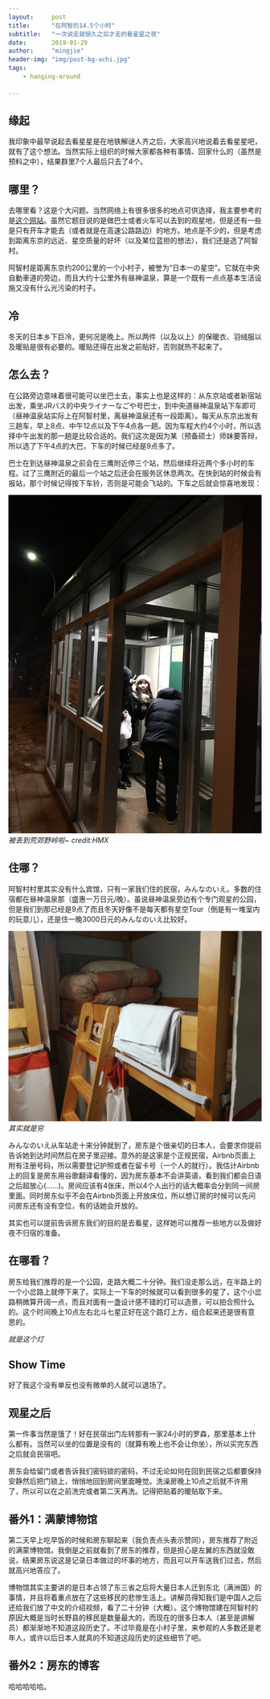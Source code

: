 ```yaml
---
layout:     post
title:      "在阿智的14.5个小时"
subtitle:   "一次说走就很久之后才走的看星星之夜"
date:       2019-01-29
author:     "mingjie"
header-img: "img/post-bg-achi.jpg"
tags:
    - hanging-around

---
```


## 缘起

我印象中最早说起去看星星是在地铁解谜人齐之后，大家高兴地说着去看星星吧，就有了这个想法。当然实际上组织的时候大家都各种有事情、回家什么的（虽然是预料之中），结果群里7个人最后只去了4个。

## 哪里？

去哪里看？这是个大问题。当然网络上有很多很多的地点可供选择，我主要参考的是[这个网站]()。虽然它题目说的是做巴士或者火车可以去到的观星地，但是还有一些是只有开车才能去（或者就是在高速公路路边）的地方。地点是不少的，但是考虑到距离东京的远近、星空质量的好坏（以及某位蓝担的想法），我们还是选了阿智村。

阿智村是距离东京约200公里的一个小村子，被誉为“日本一の星空”。它就在中央自動車道的旁边，而且大约十公里外有昼神温泉，算是一个既有一点点基本生活设施又没有什么光污染的村子。

## 冷

冬天的日本乡下巨冷，更何况是晚上。所以两件（以及以上）的保暖衣、羽绒服以及暖贴是很有必要的。暖贴还得在出发之前贴好，否则就热不起来了。

## 怎么去？

在公路旁边意味着很可能可以坐巴士去，事实上也是这样的：从东京站或者新宿站出发，乘坐JRバス的中央ライナーなごや号巴士，到中央道昼神温泉站下车即可（昼神温泉站实际上在阿智村里，离昼神温泉还有一段距离）。每天从东京出发有三趟车，早上8点、中午12点以及下午4点各一趟。因为车程大约4个小时，所以选择中午出发的那一趟是比较合适的。我们这次是因为某（预备硕士）师妹要答辩，所以选了下午4点的大巴，下车的时候已经是9点多了。

巴士在到达昼神温泉之前会在三鹰附近停三个站，然后继续将近两个多小时的车程。过了三鹰附近的最后一个站之后还会在服务区休息两次。在快到站的时候会有报站，那个时候记得按下车铃，否则是可能会飞站的。下车之后就会惊喜地发现：

![](/img/in-post/post-achi/01.jpg)
*被丢到荒郊野岭啦~ credit:HMX*

## 住哪？

阿智村村里其实没有什么宾馆，只有一家我们住的民宿，みんなのいえ。多数的住宿都在昼神温泉那（盛惠一万日元/晚）。虽说昼神温泉旁边有个专门观星的公园，但是我们到那已经是9点了而且冬天好像不是每天都有星空Tour（倒是有一堆室内的玩意儿），还是住一晚3000日元的みんなのいえ比较好。

![](/img/in-post/post-achi/02.jpg)
*其实就是穷*

みんなのいえ从车站走十来分钟就到了，房东是个很亲切的日本人，会要求你提前告诉她到达时间然后在房子里迎接。意外的是这家是个正规民宿，Airbnb页面上附有注册号码，所以需要登记护照或者在留卡号（一个人的就行）。我估计Airbnb上的回复是房东用谷歌翻译看懂的，因为房东基本不会讲英语，看到我们都会日语之后超放心(......)。房间应该有4张床，所以4个人出行的话大概率会分到同一间房里面。同时房东似乎不会在Airbnb页面上开放床位，所以想订房的时候可以先问问房东还有没有空位，有的话她会开放的。

其实也可以提前告诉房东我们的目的是去看星，这样她可以推荐一些地方以及做好夜不归宿的准备。

## 在哪看？

房东给我们推荐的是一个公园，走路大概二十分钟。我们没走那么远，在半路上的一个小岔路上就停下来了。实际上一下车的时候就可以看到很多的星了，这个小岔路稍微算开阔一点，而且对面有一盏设计感不错的灯可以造景，可以拍合照什么的。这个时间晚上10点左右北斗七星正好在这个路灯上方，组合起来还是很有意思的。

*就是这个灯*

## Show Time

好了我这个没有单反也没有微单的人就可以退场了。

## 观星之后

第一件事当然是饿了！好在民宿出门左转那有一家24小时的罗森，那里基本上什么都有。当然可以坐的位置是没有的（就算有晚上也不会让你坐），所以买完东西之后就会民宿吧。

房东会给留门或者告诉我们密码锁的密码，不过无论如何在回到民宿之后都要保持安静然后把门锁上，悄悄地回到房间里面睡觉。洗澡房晚上10点之后就不许用了，所以可以在之前洗完或者第二天再洗。记得把贴着的暖贴取下来。



## 番外1：满蒙博物馆

第二天早上吃早饭的时候和房东聊起来（我负责点头表示赞同），房东推荐了附近的满蒙博物馆。我倒是之前就看到了房东的推荐，但是担心是左翼的东西就没敢说，结果房东说这是记录日本做过的坏事的地方，而且可以开车送我们过去，然后就高兴地答应了。

博物馆其实主要讲的是日本占领了东三省之后将大量日本人迁到东北（满洲国）的事情，并且将着重点放在了这些移民的悲惨生活上。讲解员得知我们是中国人之后还给我们放了中文的介绍视频，看了二十分钟（大概）。这个博物馆建在阿智村的原因大概是当时长野县的移民是数量最大的，而现在的很多日本人（甚至是讲解员）都渐渐地不知道这段历史了。不过毕竟是在小村子里，来参观的人多数还是老年人，或许以后日本人就真的不知道这段历史的这些细节了吧。

## 番外2：房东的博客

哈哈哈哈哈。
